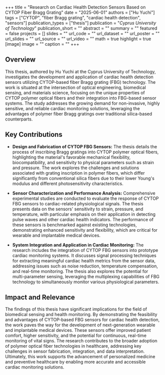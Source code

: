 +++
title = "Research on Cardiac Health Detection Sensors Based on CYTOP Fiber Bragg Grating"
date = "2025-06-01"
authors = ["Hu Yuchi"]
tags = ["CYTOP", "fiber Bragg grating", "cardiac health detection", "sensors"]
publication_types = ["thesis"]
publication = "_Cyprus University of Technology_"
publication_short = ""
abstract = ""
summary = ""
featured = false
projects = []
slides = ""
url_code = ""
url_dataset = ""
url_poster = ""
url_slides = ""
url_source = ""
url_video = ""
math = true
highlight = true
[image]
image = ""
caption = ""
+++

## Overview

This thesis, authored by Hu Yuchi at the Cyprus University of Technology, investigates the development and application of cardiac health detection sensors utilizing CYTOP-based fiber Bragg grating (FBG) technology. The work is situated at the intersection of optical engineering, biomedical sensing, and materials science, focusing on the unique properties of CYTOP polymer optical fibers and their integration into FBG-based sensor systems. The study addresses the growing demand for non-invasive, highly sensitive, and reliable cardiac monitoring solutions, leveraging the advantages of polymer fiber Bragg gratings over traditional silica-based counterparts.

## Key Contributions

- **Design and Fabrication of CYTOP FBG Sensors:** The thesis details the process of inscribing Bragg gratings into CYTOP polymer optical fibers, highlighting the material's favorable mechanical flexibility, biocompatibility, and sensitivity to physical parameters such as strain and pressure. The work explores the challenges and solutions associated with grating inscription in polymer fibers, which differ significantly from conventional silica fibers due to their lower Young's modulus and different photosensitivity characteristics.

- **Sensor Characterization and Performance Analysis:** Comprehensive experimental studies are conducted to evaluate the response of CYTOP FBG sensors to cardiac-related physiological signals. The thesis presents data on the sensors' sensitivity to strain, pressure, and temperature, with particular emphasis on their application in detecting pulse waves and other cardiac health indicators. The performance of these sensors is benchmarked against existing technologies, demonstrating enhanced sensitivity and flexibility, which are critical for wearable and implantable medical devices.

- **System Integration and Application in Cardiac Monitoring:** The research includes the integration of CYTOP FBG sensors into prototype cardiac monitoring systems. It discusses signal processing techniques for extracting meaningful cardiac health metrics from the sensor data, addressing issues such as noise reduction, temperature compensation, and real-time monitoring. The thesis also explores the potential for multi-parameter sensing, leveraging the multiplexing capabilities of FBG technology to simultaneously monitor various physiological parameters.

## Impact and Relevance

The findings of this thesis have significant implications for the field of biomedical sensing and health monitoring. By demonstrating the feasibility and advantages of CYTOP-based FBG sensors for cardiac health detection, the work paves the way for the development of next-generation wearable and implantable medical devices. These sensors offer improved patient comfort, higher sensitivity, and the potential for continuous, real-time monitoring of vital signs. The research contributes to the broader adoption of polymer optical fiber technologies in healthcare, addressing key challenges in sensor fabrication, integration, and data interpretation. Ultimately, this work supports the advancement of personalized medicine and preventive healthcare by enabling more accurate and accessible cardiac monitoring solutions.